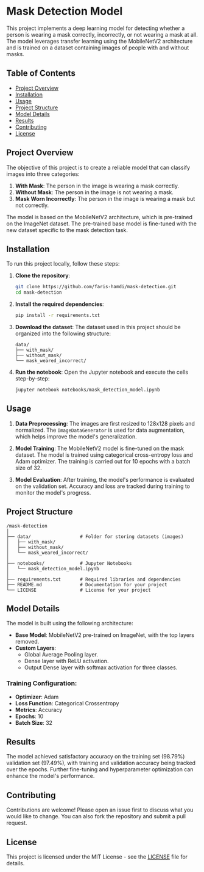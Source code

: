# Mask Detection Model

This project implements a deep learning model for detecting whether a person is wearing a mask correctly, incorrectly, or not wearing a mask at all. The model leverages transfer learning using the MobileNetV2 architecture and is trained on a dataset containing images of people with and without masks.

## Table of Contents
- [Project Overview](#project-overview)
- [Installation](#installation)
- [Usage](#usage)
- [Project Structure](#project-structure)
- [Model Details](#model-details)
- [Results](#results)
- [Contributing](#contributing)
- [License](#license)

## Project Overview

The objective of this project is to create a reliable model that can classify images into three categories:
1. **With Mask**: The person in the image is wearing a mask correctly.
2. **Without Mask**: The person in the image is not wearing a mask.
3. **Mask Worn Incorrectly**: The person in the image is wearing a mask but not correctly.

The model is based on the MobileNetV2 architecture, which is pre-trained on the ImageNet dataset. The pre-trained base model is fine-tuned with the new dataset specific to the mask detection task.

## Installation

To run this project locally, follow these steps:

1. **Clone the repository**:
    ```bash
    git clone https://github.com/faris-hamdi/mask-detection.git
    cd mask-detection
    ```

2. **Install the required dependencies**:
    ```bash
    pip install -r requirements.txt
    ```

3. **Download the dataset**:
    The dataset used in this project should be organized into the following structure:
    ```
    data/
    ├── with_mask/
    ├── without_mask/
    └── mask_weared_incorrect/
    ```

4. **Run the notebook**:
    Open the Jupyter notebook and execute the cells step-by-step:
    ```bash
    jupyter notebook notebooks/mask_detection_model.ipynb
    ```

## Usage

1. **Data Preprocessing**: 
    The images are first resized to 128x128 pixels and normalized. The `ImageDataGenerator` is used for data augmentation, which helps improve the model's generalization.

2. **Model Training**: 
    The MobileNetV2 model is fine-tuned on the mask dataset. The model is trained using categorical cross-entropy loss and Adam optimizer. The training is carried out for 10 epochs with a batch size of 32.

3. **Model Evaluation**: 
    After training, the model's performance is evaluated on the validation set. Accuracy and loss are tracked during training to monitor the model's progress.

## Project Structure

```plaintext
/mask-detection
│
├── data/                  # Folder for storing datasets (images)
│   ├── with_mask/
│   ├── without_mask/
│   └── mask_weared_incorrect/
│
├── notebooks/             # Jupyter Notebooks
│   └── mask_detection_model.ipynb
│
├── requirements.txt       # Required libraries and dependencies
├── README.md              # Documentation for your project
└── LICENSE                # License for your project
```

## Model Details

The model is built using the following architecture:
- **Base Model**: MobileNetV2 pre-trained on ImageNet, with the top layers removed.
- **Custom Layers**: 
  - Global Average Pooling layer.
  - Dense layer with ReLU activation.
  - Output Dense layer with softmax activation for three classes.

### Training Configuration:
- **Optimizer**: Adam
- **Loss Function**: Categorical Crossentropy
- **Metrics**: Accuracy
- **Epochs**: 10
- **Batch Size**: 32

## Results

The model achieved satisfactory accuracy on the training set (98.79%) validation set (97.49%), with training and validation accuracy being tracked over the epochs. Further fine-tuning and hyperparameter optimization can enhance the model's performance.

## Contributing

Contributions are welcome! Please open an issue first to discuss what you would like to change. You can also fork the repository and submit a pull request.

## License

This project is licensed under the MIT License - see the [LICENSE](LICENSE.md) file for details.
